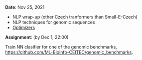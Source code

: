 **Date**: Nov 25, 2021

* NLP wrap-up (other Czech tranformers than Small-E-Czech)
* NLP techniques for genomic sequences
* [Optimizers](https://towardsdatascience.com/a-visual-explanation-of-gradient-descent-methods-momentum-adagrad-rmsprop-adam-f898b102325c)

**Assignment**: (by Dec 1, 22:00)

Train NN clasifier for one of the genomic benchmarks, https://github.com/ML-Bioinfo-CEITEC/genomic_benchmarks.
